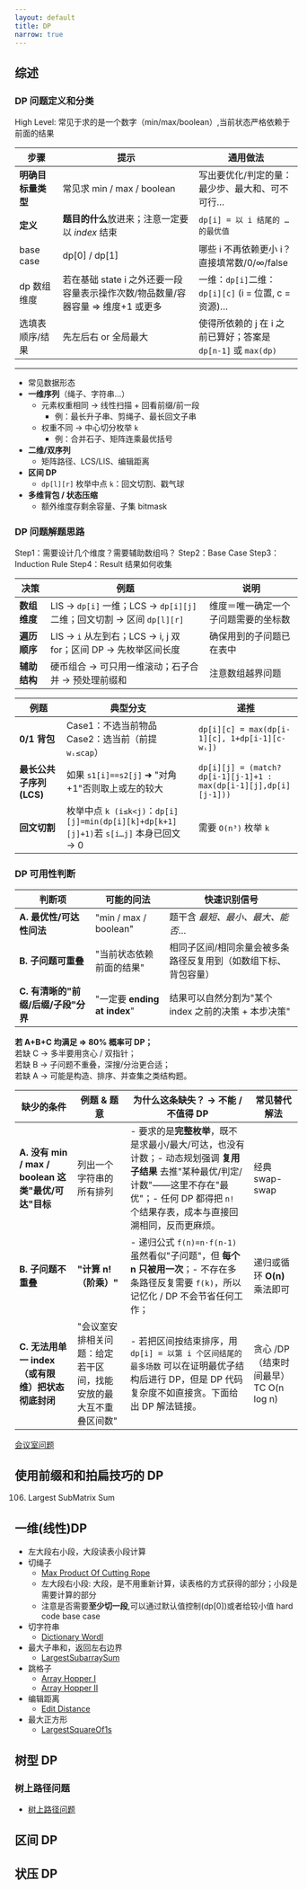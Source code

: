 ```yaml
---
layout: default
title: DP
narrow: true
---
```


## 综述

### DP 问题定义和分类

High Level: 常见于求的是一个数字（min/max/boolean）,当前状态严格依赖于前面的结果

| 步骤               | 提示                                                                            | 通用做法                                                      |
| ------------------ | ------------------------------------------------------------------------------- | ------------------------------------------------------------- |
| **明确目标量类型** | 常见求 min / max / boolean                                                      | 写出要优化/判定的量：最少步、最大和、可不可行…                |
| **定义**           | **题目的什么**放进来；注意一定要以 _index_ 结束                                 | `dp[i] = 以 i 结尾的 … 的最优值`                              |
| base case          | dp[0] / dp[1]                                                                   | 哪些 i 不再依赖更小 i？<br>直接填常数/0/∞/false               |
| dp 数组维度        | 若在基础 state i 之外还要一段容量表示操作次数/物品数量/容器容量 ⇒ 维度+1 或更多 | 一维：`dp[i]`二维：`dp[i][c]` (i = 位置, c = 资源)…           |
| 选填表顺序/结果    | 先左后右 or 全局最大                                                            | 使得所依赖的 j 在 i 之前已算好；答案是 `dp[n-1]` 或 `max(dp)` |

---

- 常见数据形态
- **一维序列**（绳子、字符串…）
  - 元素权重相同 → 线性扫描 + 回看前缀/前一段
    - 例：最长升子串、剪绳子、最长回文子串
  - 权重不同 → 中心切分枚举 `k`
    - 例：合并石子、矩阵连乘最优括号
- **二维/双序列**
  - 矩阵路径、LCS/LIS、编辑距离
- **区间 DP**
  - `dp[l][r]` 枚举中点 `k`：回文切割、戳气球
- **多维背包 / 状态压缩**
  - 额外维度存剩余容量、子集 bitmask

### DP 问题解题思路

Step1：需要设计几个维度？需要辅助数组吗？
Step2：Base Case
Step3：Induction Rule
Step4：Result 结果如何收集

| 决策         | 例题                                                                  | 说明                                 |
| ------------ | --------------------------------------------------------------------- | ------------------------------------ |
| **数组维度** | LIS → `dp[i]` 一维；LCS → `dp[i][j]` 二维；回文切割 → 区间 `dp[l][r]` | 维度＝唯一确定一个子问题需要的坐标数 |
| **遍历顺序** | LIS → `i` 从左到右；LCS → i, j 双 for；区间 DP → 先枚举区间长度       | 确保用到的子问题已在表中             |
| **辅助结构** | 硬币组合 → 可只用一维滚动；石子合并 → 预处理前缀和                    | 注意数组越界问题                     |

| 例题                     | 典型分支                                                                              | 递推                                                              |
| ------------------------ | ------------------------------------------------------------------------------------- | ----------------------------------------------------------------- |
| **0/1 背包**             | Case1：不选当前物品 Case2：选当前（前提 `wᵢ≤cap`）                                    | `dp[i][c] = max(dp[i-1][c], 1+dp[i-1][c-wᵢ])`                     |
| **最长公共子序列 (LCS)** | 如果 `s1[i]==s2[j]` ➜ "对角 +1"否则取上或左的较大                                     | `dp[i][j] = (match? dp[i-1][j-1]+1 : max(dp[i-1][j],dp[i][j-1]))` |
| **回文切割**             | 枚举中点 `k (i≤k<j)`：`dp[i][j]=min(dp[i][k]+dp[k+1][j]+1)`若 `s[i…j]` 本身已回文 → 0 | 需要 `O(n³)` 枚举 `k`                                             |

### DP 可用性判断

| 判断项                              | 可能的问法                   | 快速识别信号                                                    |
| ----------------------------------- | ---------------------------- | --------------------------------------------------------------- |
| **A. 最优性/可达性问法**            | "min / max / boolean"        | 题干含 _最短、最小、最大、能否_…                                |
| **B. 子问题可重叠**                 | "当前状态依赖前面的结果"     | 相同子区间/相同余量会被多条路径反复用到（如数组下标、背包容量） |
| **C. 有清晰的"前缀/后缀/子段"分界** | "一定要 **ending at index**" | 结果可以自然分割为"某个 index 之前的决策 + 本步决策"            |

**若 A+B+C 均满足 ⇒ 80% 概率可 DP；**  
若缺 C → 多半要用贪心 / 双指针；  
若缺 B → 子问题不重叠，深搜/分治更合适；  
若缺 A → 可能是构造、排序、并查集之类结构题。

| 缺少的条件                                          | 例题 & 题意                                                      | 为什么这条缺失？ → 不能 / 不值得 DP                                                                                                                                                                      | 常见替代解法                          |
| --------------------------------------------------- | ---------------------------------------------------------------- | -------------------------------------------------------------------------------------------------------------------------------------------------------------------------------------------------------- | ------------------------------------- |
| **A. 没有 min / max / boolean 这类"最优/可达"目标** | 列出一个字符串的所有排列                                         | - 要求的是**完整枚举**，既不是求最小/最大/可达，也没有计数；- 动态规划强调 **复用子结果** 去推"某种最优/判定/计数"——这里不存在"最优"；- 任何 DP 都得把 `n!` 个结果存表，成本与直接回溯相同，反而更麻烦。 | 经典 swap-swap                        |
| **B. 子问题不重叠**                                 | **"计算 n!（阶乘）"**                                            | - 递归公式 `f(n)=n·f(n-1)` 虽然看似"子问题"，但 **每个 n 只被用一次**；- 不存在多条路径反复需要 `f(k)`，所以记忆化 / DP 不会节省任何工作；                                                               | 递归或循环 **O(n)** 乘法即可          |
| **C. 无法用单一 index（或有限维）把状态彻底封闭**   | "会议室安排相关问题：给定若干区间，找能安放的最大互不重叠区间数" | - 若把区间按结束排序，用 `dp[i] = 以第 i 个区间结尾的最多场数` 可以在证明最优子结构后进行 DP，但是 DP 代码复杂度不如直接贪。下面给出 DP 解法链接。                                                       | 贪心 /DP（结束时间最早）TC O(n log n) |

[会议室问题](/algorithmn-notes/meeting-rooms-problem.html)

## 使用前缀和和拍扁技巧的 DP

106. Largest SubMatrix Sum

## 一维(线性)DP

- 左大段右小段，大段读表小段计算
- 切绳子
  - [Max Product Of Cutting Rope](/algorithmn-notes/max-product-of-cutting-rope.html)
  - 左大段右小段: 大段，是不用重新计算，读表格的方式获得的部分；小段是需要计算的部分
  - 注意是否需要**至少切一段**,可以通过默认值控制(dp[0])或者给较小值 hard code base case
- 切字符串
  - [Dictionary WordI](/algorithmn-notes/dictionary-wordi.html)
- 最大子串和，返回左右边界
  - [LargestSubarraySum](/algorithmn-notes/largest-subarray-sum.html)
- 跳格子
  - [Array Hopper I](/algorithmn-notes/array-hopper-i.html)
  - [Array Hopper II](/algorithmn-notes/array-hopper-ii.html)
- 编辑距离
  - [Edit Distance](/algorithmn-notes/edit-distance.html)
- 最大正方形
  - [LargestSquareOf1s](/algorithmn-notes/largest-square-of-1s.html)

## 树型 DP

### 树上路径问题

- [树上路径问题](/algorithmn-notes/tree-path-problems.html)

## 区间 DP

## 状压 DP

